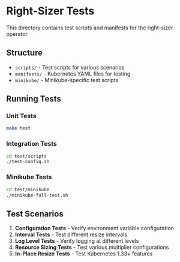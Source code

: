 # Right-Sizer Tests

This directory contains test scripts and manifests for the right-sizer operator.

## Structure

- `scripts/` - Test scripts for various scenarios
- `manifests/` - Kubernetes YAML files for testing
- `minikube/` - Minikube-specific test scripts

## Running Tests

### Unit Tests
```bash
make test
```

### Integration Tests
```bash
cd test/scripts
./test-config.sh
```

### Minikube Tests
```bash
cd test/minikube
./minikube-full-test.sh
```

## Test Scenarios

1. **Configuration Tests** - Verify environment variable configuration
2. **Interval Tests** - Test different resize intervals
3. **Log Level Tests** - Verify logging at different levels
4. **Resource Sizing Tests** - Test various multiplier configurations
5. **In-Place Resize Tests** - Test Kubernetes 1.33+ features
